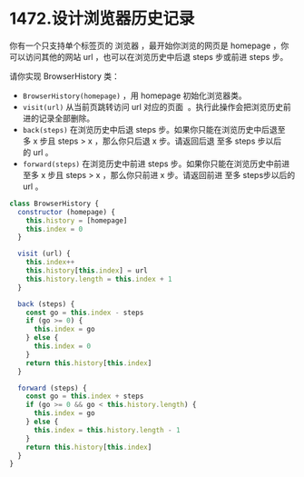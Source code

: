 # 1472.设计浏览器历史记录
你有一个只支持单个标签页的 浏览器 ，最开始你浏览的网页是 homepage ，你可以访问其他的网站 url ，也可以在浏览历史中后退 steps 步或前进 steps 步。

请你实现 BrowserHistory 类：

- `BrowserHistory(homepage)` ，用 homepage 初始化浏览器类。
- `visit(url)` 从当前页跳转访问 url 对应的页面  。执行此操作会把浏览历史前进的记录全部删除。
- `back(steps)` 在浏览历史中后退 steps 步。如果你只能在浏览历史中后退至多 x 步且 steps > x ，那么你只后退 x 步。请返回后退 至多 steps 步以后的 url 。
- `forward(steps)` 在浏览历史中前进 steps 步。如果你只能在浏览历史中前进至多 x 步且 steps > x ，那么你只前进 x 步。请返回前进 至多 steps步以后的 url 。

```js
class BrowserHistory {
  constructor (homepage) {
    this.history = [homepage]
    this.index = 0
  }

  visit (url) {
    this.index++
    this.history[this.index] = url
    this.history.length = this.index + 1
  }

  back (steps) {
    const go = this.index - steps
    if (go >= 0) {
      this.index = go
    } else {
      this.index = 0
    }
    return this.history[this.index]
  }

  forward (steps) {
    const go = this.index + steps
    if (go >= 0 && go < this.history.length) {
      this.index = go
    } else {
      this.index = this.history.length - 1
    }
    return this.history[this.index]
  }
}
```